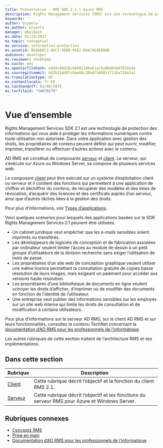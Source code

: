 ```yaml
---
title: Présentation - RMS SDK 2.1 | Azure RMS
description: Rights Management Services (RMS) est une technologie de protection des informations qui vous aide à protéger les informations numériques contre les utilisations non autorisées.
keywords: ''
author: bryanla
ms.author: bryanla
manager: mbaldwin
ms.date: 02/23/2017
ms.topic: conceptual
ms.service: information-protection
ms.assetid: B546B6C1-ADC1-4EBD-95E2-B4A74E4E980B
audience: developer
ms.reviewer: shubhamp
ms.suite: ems
ms.openlocfilehash: edd4cb0d28c68491348e61ac5a90d03087059144
ms.sourcegitcommit: bd2b31dd97c8ae08c28b0f5688517110a726e3a1
ms.translationtype: HT
ms.contentlocale: fr-FR
ms.lasthandoff: 01/08/2019
ms.locfileid: "54070279"
---
```

# <a name="overview"></a>Vue d’ensemble

Rights Management Services SDK 2.1 est une technologie de protection des informations qui vous aide à protéger les informations numériques contre toute utilisation non autorisée. Dans votre application avec gestion des droits, les propriétaires de contenu peuvent définir qui peut ouvrir, modifier, imprimer, transférer ou effectuer d’autres actions avec le contenu.

AD RMS est constitué de composants [serveur](ad-rms-server.md) et [client](ad-rms-client.md). Le serveur, qui s’exécute sur Azure ou Windows Server, se compose de plusieurs services web.

Le composant [client](ad-rms-client.md) peut être exécuté sur un système d’exploitation client ou serveur et il contient des fonctions qui permettent à une application de chiffrer et déchiffrer du contenu, de récupérer des modèles et des listes de révocation, d’acquérir des licences et des certificats auprès d’un serveur, ainsi que d’autres tâches liées à la gestion des droits.

Pour plus d’informations, voir [Types d’applications](application-types.md).

Voici quelques scénarios pour lesquels des applications basées sur le SDK Rights Management Services 2.1 peuvent être utilisées.

-   Un cabinet juridique veut empêcher que les e-mails sensibles soient imprimés ou transférés.
-   Les développeurs de logiciels de conception et de fabrication assistées par ordinateur veulent limiter l’accès au module de dessin à un petit groupe d’utilisateurs de la division recherche sans exiger l’utilisation de mots de passe.
-   Les propriétaires d’un site web de conception graphique veulent utiliser une même licence permettant la consultation gratuite de copies basse résolution de leurs images, mais exigeant un paiement pour accéder aux versions haute résolution.
-   Les propriétaires d’une bibliothèque de documents en ligne veulent octroyer les droits d’afficher, d’imprimer ou de modifier des documents en fonction de l’identité de l’utilisateur.
-   Une entreprise veut publier des informations sensibles sur les employés sur un site web interne qui limite les droits de consultation et de modification à certains utilisateurs.

Pour plus d’informations sur le serveur AD RMS, sur le client AD RMS et sur leurs fonctionnalités, consultez le contenu TechNet concernant la [documentation d’AD RMS pour les professionnels de l’informatique](https://TechNet.Microsoft.Com/library/cc771234.aspx).

Les autres rubriques de cette section traitent de l’architecture RMS et ses implémentations.

## <a name="in-this-section"></a>Dans cette section

| Rubrique | Description |
|-------|-------------|
|[Client](ad-rms-client.md) |Cette rubrique décrit l’objectif et la fonction du client RMS 2.1. |
|[Serveur](ad-rms-server.md) | Cette rubrique décrit l’objectif et les fonctions du serveur RMS pour Azure et Windows Server.|


## <a name="related-topics"></a>Rubriques connexes

* [Concepts RMS](application-types.md)
* [Prise en main](getting-started-with-ad-rms-2-0.md)
* [Documentation d’AD RMS pour les professionnels de l’informatique](https://technet.microsoft.com/library/cc771234.aspx)
